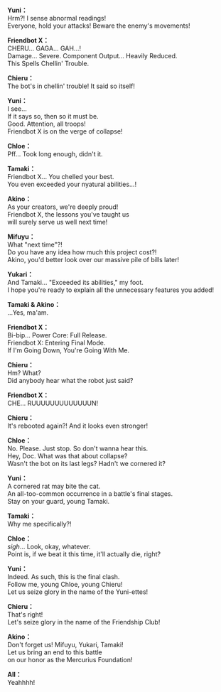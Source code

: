 # 

  
**Yuni：**  
Hrm?! I sense abnormal readings!  
Everyone, hold your attacks! Beware the enemy's movements!  
  
**Friendbot X：**  
CHERU... GAGA... GAH...!  
Damage... Severe. Component Output... Heavily Reduced.  
This Spells Chellin' Trouble.  
  
**Chieru：**  
The bot's in chellin' trouble! It said so itself!  
  
**Yuni：**  
I see...  
 If it says so, then so it must be.  
Good. Attention, all troops!  
Friendbot X is on the verge of collapse!  
  
**Chloe：**  
Pff... Took long enough, didn't it.  
  
**Tamaki：**  
Friendbot X... You chelled your best.  
You even exceeded your nyatural abilities...!  
  
**Akino：**  
As your creators, we're deeply proud!  
Friendbot X, the lessons you've taught us  
will surely serve us well next time!  
  
**Mifuyu：**  
What \"next time\"?!  
Do you have any idea how much this project cost?!  
Akino, you'd better look over our massive pile of bills later!  
  
**Yukari：**  
And Tamaki... \"Exceeded its abilities,\" my foot.  
I hope you're ready to explain all the unnecessary features you added!  
  
**Tamaki & Akino：**  
...Yes, ma'am.  
  
**Friendbot X：**  
Bi-bip... Power Core: Full Release.  
Friendbot X: Entering Final Mode.  
If I'm Going Down, You're Going With Me.  
  
**Chieru：**  
Hm? What?  
Did anybody hear what the robot just said?  
  
**Friendbot X：**  
CHE... RUUUUUUUUUUUUUN!  
  
**Chieru：**  
It's rebooted again?! And it looks even stronger!  
  
**Chloe：**  
No. Please. Just stop. So don't wanna hear this.  
Hey, Doc. What was that about collapse?  
Wasn't the bot on its last legs? Hadn't we cornered it?  
  
**Yuni：**  
A cornered rat may bite the cat.  
An all-too-common occurrence in a battle's final stages.  
Stay on your guard, young Tamaki.  
  
**Tamaki：**  
Why me specifically?!  
  
**Chloe：**  
*sigh*... Look, okay, whatever.  
Point is, if we beat it this time, it'll actually die, right?  
  
**Yuni：**  
Indeed. As such, this is the final clash.  
Follow me, young Chloe, young Chieru!  
Let us seize glory in the name of the Yuni-ettes!  
  
**Chieru：**  
That's right!  
Let's seize glory in the name of the Friendship Club!  
  
**Akino：**  
Don't forget us! Mifuyu, Yukari, Tamaki!  
Let us bring an end to this battle  
on our honor as the Mercurius Foundation!  
  
**All：**  
Yeahhhh!  
